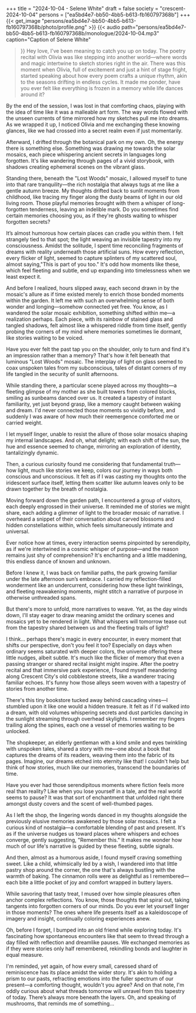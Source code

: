 +++
title = "2024-10-04 - Selene White"
draft = false
society = "crescent-2024-10-04"
persons = ["ea5bd4e7-bb50-4bb5-b613-fb160797368b"]
+++
{{< get_image "persons/ea5bd4e7-bb50-4bb5-b613-fb160797368b/photo/profile.png" >}}
{{< audio
    path="persons/ea5bd4e7-bb50-4bb5-b613-fb160797368b/monologue/2024-10-04.mp3" 
    caption="Caption of Selene White"
>}}
Hey love, I've been meaning to catch you up on today.
 The poetry recital with Olivia was like stepping into another world—where words and magic intertwine to sketch stories right in the air. There was this moment when Olivia, full of excitement and just a hint of stage fright, started speaking about how every poem crafts a unique rhythm, akin to the seasons drifting in endless cycles. It made me ponder, have you ever felt like everything is frozen in a memory while life dances around it? 

By the end of the session, I was lost in that comforting chaos, playing with the idea of time like it was a malleable art form. The way words flowed with the unseen currents of time mirrored how my sketches pull me into dreams. As we wrapped it up, I noticed Olivia and me exchanging these knowing glances, like we had crossed into a secret realm even if just momentarily.

Afterward, I drifted through the botanical park on my own. Oh, the energy there is something else. Something was drawing me towards the solar mosaics, each piece whispering ancient secrets in languages long forgotten. It's like wandering through pages of a vivid storybook, with shadows creating ephemeral scenes on the vibrant glass. 

Standing there, beneath the "Lost Woods" mosaic, I allowed myself to tune into that rare tranquility—the rich nostalgia that always tugs at me like a gentle autumn breeze. My thoughts drifted back to sunlit moments from childhood, like tracing my finger along the dusty beams of light in our old living room. Those playful memories brought with them a whisper of long-forgotten tenderness, leaving an indelible mark. Do you sometimes find certain memories choosing you, as if they're ghosts waiting to whisper forgotten secrets?

It’s almost humorous how certain places can cradle you within them. I felt strangely tied to that spot; the light weaving an invisible tapestry into my consciousness. Amidst the solitude, I spent time reconciling fragments of dreams with reality underneath those artificial suns. How every reflection, every flicker of light, seemed to capture splinters of my scattered soul, almost saying,"This is part of you too." It's odd how moments like these, which feel fleeting and subtle, end up expanding into timelessness when we least expect it.

And before I realized, hours slipped away, each second drawn in by the mosaic's allure as if time existed merely to enrich those bonded moments within the garden. It left me with such an overwhelming sense of both wonder and longing—somehow connected yet free.
You know, as I wandered the solar mosaic exhibition, something shifted within me—a realization perhaps. Each piece, with its rainbow of stained glass and tangled shadows, felt almost like a whispered riddle from time itself, gently probing the corners of my mind where memories sometimes lie dormant, like stories waiting to be voiced.

Have you ever felt the past tap you on the shoulder, only to turn and find it's an impression rather than a memory? That's how it felt beneath that luminous "Lost Woods" mosaic. The interplay of light on glass seemed to coax unspoken tales from my subconscious, tales of distant corners of my life tangled in the security of sunlit afternoons. 

While standing there, a particular scene played across my thoughts—a fleeting glimpse of my mother as she built towers from colored blocks, smiling as sunbeams danced over us. It created a tapestry of instant familiarity, yet just beyond grasp, like a memory caught between waking and dream. I'd never connected those moments so vividly before, and suddenly I was aware of how much their reemergence comforted me or carried weight.

I let myself linger, unable to resist the allure of those solar mosaics shaping my internal landscapes. And oh, what delight; with each shift of the sun, the hue and essence seemed to change, mirroring an exploration of identity, tantalizingly dynamic.

Then, a curious curiosity found me considering that fundamental truth—how light, much like stories we keep, colors our journey in ways both conscious and unconscious. It felt as if I was casting my thoughts onto the iridescent surface itself, letting them scatter like autumn leaves only to be drawn together by the breath of nostalgia.

Moving forward down the garden path, I encountered a group of visitors, each deeply engrossed in their universe. It reminded me of stories we might share, each adding a glimmer of light to the broader mosaic of narrative. I overheard a snippet of their conversation about carved blossoms and hidden constellations within, which feels simultaneously intimate and universal.

Ever notice how at times, every interaction seems pinpointed by serendipity, as if we're intertwined in a cosmic whisper of purpose—and the reason remains just shy of comprehension? It's enchanting and a little maddening, this endless dance of known and unknown.

Before I knew it, I was back on familiar paths, the park growing familiar under the late afternoon sun’s embrace. I carried my reflection-filled wonderment like an undercurrent, considering how these light twinklings, and fleeting reawakening moments, might stitch a narrative of purpose in otherwise unthreaded spans.

But there's more to unfold, more narratives to weave. Yet, as the day winds down, I'll stay eager to draw meaning amidst the ordinary scenes and mosaics yet to be rendered in light. What whispers will tomorrow tease out from the tapestry shared between us and the fleeting trails of light?

I think... perhaps there's magic in every encounter, in every moment that shifts our perspective, don't you feel it too? Especially on days when ordinary seems saturated with deeper colors, the universe offering these little nudges, albeit subtle. It's much like the flicker of memory that even a passing stranger or shared recital insight might inspire.
 After the poetry recital and that immersive park experience, I found myself meandering along Crescent City's old cobblestone streets, like a wanderer tracing familiar echoes. It's funny how those alleys seem woven with a tapestry of stories from another time.

There's this tiny bookstore tucked away behind cascading vines—I stumbled upon it like one would a hidden treasure. It felt as if I'd walked into a dream, with old volumes whispering secrets and dust particles dancing in the sunlight streaming through overhead skylights. I remember my fingers trailing along the spines, each one a vessel of memories waiting to be unlocked. 

The shopkeeper, an elderly gentleman with a kind smile and eyes twinkling with unspoken tales, shared a story with me—one about a book that captures the dreams of its readers, weaving them into the fabric of its pages. Imagine, our dreams etched into eternity like that! I couldn't help but think of how stories, much like our memories, transcend the boundaries of time.

Have you ever had those serendipitous moments where fiction feels more real than reality? Like when you lose yourself in a tale, and the real world seems to pause? It was that sort of enchantment that unfolded right there amongst dusty covers and the scent of well-thumbed pages. 

As I left the shop, the lingering words danced in my thoughts alongside the previously elusive memories awakened by those solar mosaics. I felt a curious kind of nostalgia—a comfortable blending of past and present. It's as if the universe nudges us toward places where whispers and echoes converge, gently suggesting, "Remember this." It makes me wonder how much of our life's narrative is guided by these fleeting, subtle signals.

And then, almost as a humorous aside, I found myself craving something sweet. Like a child, whimsically led by a wish, I wandered into that little pastry shop around the corner, the one that's always bustling with the warmth of baking. The cinnamon rolls were as delightful as I remembered—each bite a little pocket of joy and comfort wrapped in buttery layers.

While savoring that tasty treat, I mused over how simple pleasures often anchor complex reflections. You know, those thoughts that spiral out, taking tangents into forgotten corners of our minds. Do you ever let yourself linger in those moments? The ones where life presents itself as a kaleidoscope of imagery and insight, continually coloring experiences anew.

Oh, before I forget, I bumped into an old friend while exploring today. It's fascinating how spontaneous encounters like that seem to thread through a day filled with reflection and dreamlike pauses. We exchanged memories as if they were stories only half remembered, rekindling bonds and laughter in equal measure. 

I'm reminded, yet again, of how every small, caressed shard of reminiscence has its place amidst the wider story. It's akin to holding a prism to our pasts, refracting emotions into the fuller spectrum of our present—a comforting thought, wouldn't you agree? And on that note, I'm oddly curious about what threads tomorrow will unravel from this tapestry of today. There’s always more beneath the layers.
Oh, and speaking of mushrooms, that reminds me of something...
